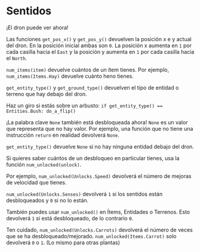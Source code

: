 # Sentidos
¡El dron puede ver ahora! 

Las funciones `get_pos_x()` y `get_pos_y()` devuelven la posición x e y actual del dron. En la posición inicial ambas son `0`. La posición x aumenta en `1` por cada casilla hacia el `East` y la posición y aumenta en `1` por cada casilla hacia el `North`.

`num_items(item)` devuelve cuántos de un ítem tienes.
Por ejemplo, `num_items(Items.Hay)` devuelve cuánto heno tienes.

`get_entity_type()` y `get_ground_type()` devuelven el tipo de entidad o terreno que hay debajo del dron.

Haz un giro si estás sobre un arbusto:
`if get_entity_type() == Entities.Bush:
	do_a_flip()`

¡La palabra clave `None` también está desbloqueada ahora! `None` es un valor que representa que no hay valor.
Por ejemplo, una función que no tiene una instrucción `return` en realidad devolverá `None`.

`get_entity_type()` devuelve `None` si no hay ninguna entidad debajo del dron.


Si quieres saber cuántos de un desbloqueo en particular tienes, usa la función `num_unlocked(unlock)`.

Por ejemplo, `num_unlocked(Unlocks.Speed)` devolverá el número de mejoras de velocidad que tienes.

`num_unlocked(Unlocks.Senses)` devolverá `1` si los sentidos están desbloqueados y `0` si no lo están.

También puedes usar `num_unlocked()` en Ítems, Entidades o Terrenos. Esto devolverá `1` si está desbloqueado, de lo contrario `0`.

Ten cuidado, `num_unlocked(Unlocks.Carrots)` devolverá el número de veces que se ha desbloqueado/mejorado.
`num_unlocked(Items.Carrot)` solo devolverá `0` o `1`. (Lo mismo para otras plantas)